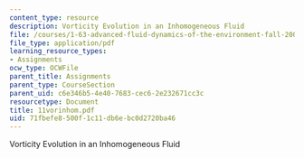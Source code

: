 ```yaml
---
content_type: resource
description: Vorticity Evolution in an Inhomogeneous Fluid
file: /courses/1-63-advanced-fluid-dynamics-of-the-environment-fall-2002/71fbefe8500f1c11db6ebc0d2720ba46_11vorinhom.pdf
file_type: application/pdf
learning_resource_types:
- Assignments
ocw_type: OCWFile
parent_title: Assignments
parent_type: CourseSection
parent_uid: c6e346b5-4e40-7683-cec6-2e232671cc3c
resourcetype: Document
title: 11vorinhom.pdf
uid: 71fbefe8-500f-1c11-db6e-bc0d2720ba46
---
```

Vorticity Evolution in an Inhomogeneous Fluid


